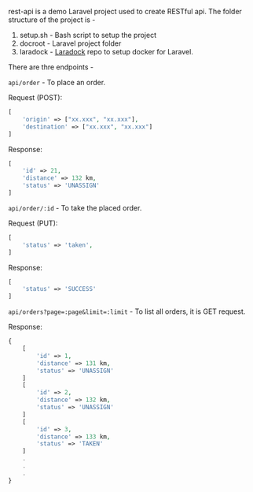 rest-api is a demo Laravel project used to create RESTful api. The folder structure of the project is -

1. setup.sh - Bash script to setup the project
2. docroot - Laravel project folder
3. laradock - [Laradock](http://laradock.io/) repo to setup docker for Laravel.

There are thre endpoints -

`api/order` - To place an order.

Request (POST): 
```php
[
    'origin' => ["xx.xxx", "xx.xxx"],
    'destination' => ["xx.xxx", "xx.xxx"]
]
```

Response:
```php
[
    'id' => 21,
    'distance' => 132 km,
    'status' => 'UNASSIGN'
]
```
`api/order/:id` - To take the placed order.

Request (PUT):
```php
[
    'status' => 'taken',
]
```
Response:
```php
[
    'status' => 'SUCCESS'
]
```
`api/orders?page=:page&limit=:limit` - To list all orders, it is GET request.

Response:
```php
{
    [
        'id' => 1,
        'distance' => 131 km,
        'status' => 'UNASSIGN'
    ]
    [
        'id' => 2,
        'distance' => 132 km,
        'status' => 'UNASSIGN'
    ]
    [
        'id' => 3,
        'distance' => 133 km,
        'status' => 'TAKEN'
    ]
    .
    .
    .
}
```